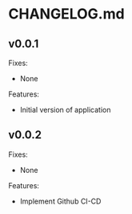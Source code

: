 # CHANGELOG.md

## v0.0.1
Fixes:
 - None

Features:
 - Initial version of application

## v0.0.2
Fixes:
 - None

Features:
 - Implement Github CI-CD